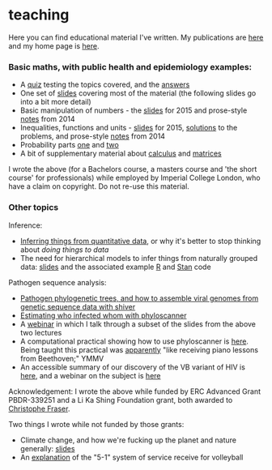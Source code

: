 # teaching

Here you can find educational material I've written. My publications are [here](https://scholar.google.co.uk/citations?user=OJ6t2UwAAAAJ) and my home page is [here](https://www.bdi.ox.ac.uk/Team/c-wymant).

### Basic maths, with public health and epidemiology examples:
* A [quiz](basic_maths/InductionQuiz.pdf) testing the topics covered, and the [answers](basic_maths/QuizAnswers.pdf)
* One set of [slides](basic_maths/ShortCourse_MathsRefresher2015_ChrisWymant.pdf) covering most of the material (the following slides go into a bit more detail)
* Basic manipulation of numbers - the [slides](basic_maths/Lecture1.pdf) for 2015 and prose-style [notes](basic_maths/Lecture1_2014.pdf) from 2014
* Inequalities, functions and units - [slides](basic_maths/Lecture2.pdf) for 2015, [solutions](basic_maths/Lecture2_solutions.pdf) to the problems, and prose-style [notes](basic_maths/Lecture2_2014.pdf) from 2014
* Probability parts [one](basic_maths/Lecture7_part1.pdf) and [two](basic_maths/Lecture7_part2.pdf)
* A bit of supplementary material about [calculus](basic_maths/PostXmas_Calculus.pdf) and [matrices](basic_maths/PostXmas_matrices.pdf)  

I wrote the above (for a Bachelors course, a masters course and 'the short course' for professionals) while employed by Imperial College London, who have a claim on copyright. Do not re-use this material.


### Other topics

Inference:
* [Inferring things from quantitative data](other_topics/2021-09-29_Chris_InferenceOnly.pdf), or why it's better to stop thinking about _doing things to data_
* The need for hierarchical models to infer things from naturally grouped data: [slides](other_topics/2022-04-06_TrainingSession_Chris_HierarchicalModellingGroupedData.pdf) and the associated example [R](other_topics/HierarchicalSchools.R) and [Stan](other_topics/HierarchicalSchools.stan) code

Pathogen sequence analysis:
* [Pathogen phylogenetic trees, and how to assemble viral genomes from genetic sequence data with shiver](other_topics/Wymant_Lecture1_shiver.pdf)
* [Estimating who infected whom with phyloscanner](other_topics/Wymant_Lecture2_phyloscanner.pdf)
* A [webinar](https://www.youtube.com/watch?v=TR2a46vBwGY) in which I talk through a subset of the slides from the above two lectures
* A computational practical showing how to use phyloscanner is [here](https://drive.google.com/drive/folders/0BwygWUC73hnxbGtHSFpWdzYzVkk?resourcekey=0-Zjt4kVHja6Djo7qKsN3r5Q&usp=sharing). Being taught this practical was [apparently](https://www.krisp.org.za/blogs.php?id=48) "like receiving piano lessons from Beethoven;" YMMV
* An accessible summary of our discovery of the VB variant of HIV is [here](https://www.beehive.ox.ac.uk/hiv-lineage), and a webinar on the subject is [here](https://www.youtube.com/watch?v=hQ-M1MyXtHM&list=PLy0uFI-iY_E7wlNhseyLZNKYnxETUCkJb&index=23)

Acknowledgement: I wrote the above while funded by ERC Advanced Grant PBDR-339251 and a Li Ka Shing Foundation grant, both awarded to [Christophe Fraser](https://www.bdi.ox.ac.uk/Team/christophe-fraser).

Two things I wrote while not funded by those grants:
* Climate change, and how we're fucking up the planet and nature generally: [slides](other_topics/GroupMeeting_ClimateStuff_BoxesWithinBoxes.pdf)
* An [explanation](other_topics/The_5-1_explained.pdf) of the "5-1" system of service receive for volleyball
